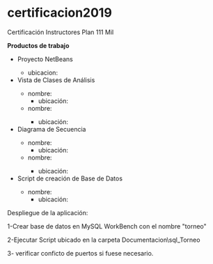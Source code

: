 # certificacion2019
Certificación Instructores Plan 111 Mil

<p><b><strong>Productos de trabajo</strong></b></p>

  <ul>
    <li>Proyecto NetBeans</li>     
      <ul>
        <li>ubicacion:</li>
      </ul>    
  </li>
  <li>Vista de Clases de Análisis</li> 
  <ul>
    <li>nombre: 
      <ul><li>ubicación:</li></ul>
    </li>  
    <li>nombre:</li>
      <ul><li>ubicación:</li></ul>
  </ul>
  
  <li>Diagrama de Secuencia</li> 
  <ul>
    <li>nombre: 
      <ul><li>ubicación:</li></ul>
    </li>  
    <li>nombre:</li>
      <ul><li>ubicación:</li></ul>
  </ul>
  
  <li>Script de creación de Base de Datos</li> 
  <ul>
    <li>nombre: 
      <ul><li>ubicación:</li></ul>
    </li>      
  </ul>
  
   </ul>



<p>Despliegue de la aplicación:</p>
<p>1-Crear base de datos en MySQL WorkBench con el nombre "torneo"</p>
<p>2-Ejecutar Script ubicado en la carpeta Documentacion\sql_Torneo</p>
<p>3- verificar conficto de puertos si fuese necesario. </p>

